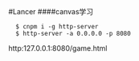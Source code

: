 #Lancer
####canvas学习
```
  $ cnpm i -g http-server
  $ http-server -a 0.0.0.0 -p 8080 
```
http:127.0.0.1:8080/game.html